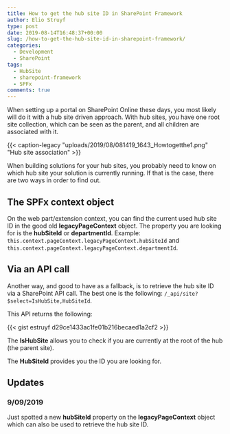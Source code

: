 ```yaml
---
title: How to get the hub site ID in SharePoint Framework
author: Elio Struyf
type: post
date: 2019-08-14T16:48:37+00:00
slug: /how-to-get-the-hub-site-id-in-sharepoint-framework/
categories:
  - Development
  - SharePoint
tags:
  - HubSite
  - sharepoint-framework
  - SPFx
comments: true
---
```


When setting up a portal on SharePoint Online these days, you most likely will do it with a hub site driven approach. With hub sites, you have one root site collection, which can be seen as the parent, and all children are associated with it.

{{< caption-legacy "uploads/2019/08/081419_1643_Howtogetthe1.png" "Hub site association" >}}

When building solutions for your hub sites, you probably need to know on which hub site your solution is currently running. If that is the case, there are two ways in order to find out.

## The SPFx context object

On the web part/extension context, you can find the current used hub site ID in the good old **legacyPageContext** object. The property you are looking for is the **hubSiteId** or **departmentId**. Example: `this.context.pageContext.legacyPageContext.hubSiteId` and `this.context.pageContext.legacyPageContext.departmentId`.

## Via an API call

Another way, and good to have as a fallback, is to retrieve the hub site ID via a SharePoint API call. The best one is the following: `/_api/site?$select=IsHubSite,HubSiteId`.

This API returns the following:

{{< gist estruyf d29ce1433ac1fe01b216becaed1a2cf2 >}}

The **IsHubSite** allows you to check if you are currently at the root of the hub (the parent site).

The **HubSiteId** provides you the ID you are looking for.

## Updates

### 9/09/2019

Just spotted a new **hubSiteId** property on the **legacyPageContext** object which can also be used to retrieve the hub site ID.